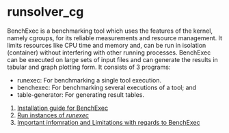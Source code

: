 # runsolver_cg
BenchExec is a benchmarking tool which uses the features of the kernel, namely cgroups, for its
reliable measurements and resource management. It limits resources like CPU time and memory and,
can be run in isolation (container) without interfering with other running processes. BenchExec can
be executed on large sets of input files and can generate the results in tabular and graph plotting form.
It consists of 3 programs:
- runexec: For benchmarking a single tool execution.
- benchexec: For benchmarking several executions of a tool; and
- table-generator: For generating result tables.

1. [Installation guide for BenchExec](BenchExec_usage/documentation.md)
2. [Run instances of *runexec*](BenchExec_usage/run_instances_runexec.md)
3. [Important infomration and Limitations with regards to BenchExec](BenchExec_usage/info_limit.md)
